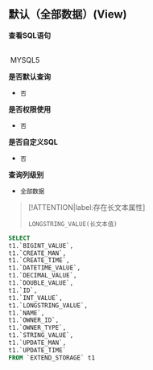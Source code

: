 ## 默认（全部数据）(View) <!-- {docsify-ignore-all} -->



<p class="panel-title"><b>查看SQL语句</b></p>
<br>

<el-row>
&nbsp;<el-tag @click="MYSQL5 = true">MYSQL5</el-tag>
</el-row>

<br>
<p class="panel-title"><b>是否默认查询</b></p>

* `否`

<p class="panel-title"><b>是否权限使用</b></p>

* `否`

<p class="panel-title"><b>是否自定义SQL</b></p>

* `否`

<p class="panel-title"><b>查询列级别</b></p>

* `全部数据`

> [!ATTENTION|label:存在长文本属性]
>
> `LONGSTRING_VALUE(长文本值)`






<el-dialog v-model="MYSQL5" title="MYSQL5">

```sql
SELECT
t1.`BIGINT_VALUE`,
t1.`CREATE_MAN`,
t1.`CREATE_TIME`,
t1.`DATETIME_VALUE`,
t1.`DECIMAL_VALUE`,
t1.`DOUBLE_VALUE`,
t1.`ID`,
t1.`INT_VALUE`,
t1.`LONGSTRING_VALUE`,
t1.`NAME`,
t1.`OWNER_ID`,
t1.`OWNER_TYPE`,
t1.`STRING_VALUE`,
t1.`UPDATE_MAN`,
t1.`UPDATE_TIME`
FROM `EXTEND_STORAGE` t1 


```

</el-dialog>

<script>
 const { createApp } = Vue
  createApp({
    data() {
      return {
                MYSQL5 : false
        
      }
    },
    methods: {
    }
  }).use(ElementPlus).mount('#app')
</script>